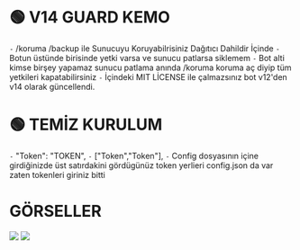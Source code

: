 # 🟢  V14 GUARD KEMO
`-` /koruma /backup ile Sunucuyu Koruyabilrisiniz Dağıtıcı Dahildir İçinde
`-` Botun üstünde birisinde yetki varsa ve sunucu patlarsa siklemem
`-` Bot alti kimse birşey yapamaz sunucu patlama anında /koruma koruma aç diyip tüm yetkileri kapatabilirsiniz
`-` İçindeki MIT LİCENSE ile çalmazsınız bot v12'den v14 olarak güncellendi.

# 🟢  TEMİZ KURULUM
`-` "Token": "TOKEN",
`-` ["Token","Token"],
`-` Config dosyasının içine girdiğinizde üst satırdakini gördügünüz token yerlieri config.json da var zaten tokenleri giriniz bitti

# GÖRSELLER
<img  src="https://cdn.discordapp.com/attachments/1176093205180198945/1188243697658232922/image.png?ex=6599d12e&is=65875c2e&hm=dbac9180801c81965ca8f5611a983d3dc62f128869124df2dd8eb0857b5c49c7&">
<img  src="https://cdn.discordapp.com/attachments/1176093205180198945/1188243735956439050/image.png?ex=6599d137&is=65875c37&hm=62c9fff092ef5205a546da3a6a47a6fe04646c5fa61c06f0a0584ad700c3401b&">
